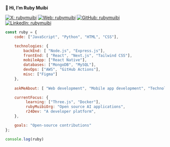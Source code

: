**👋 Hi, I’m Ruby Muibi**


[![X: rubymuibi](https://img.shields.io/twitter/follow/rubymuibi)](https://twitter.com/rubymuibi)
[![Web: rubymuibi](https://img.shields.io/badge/rubymuibi.com-000000?logo=googlechrome&logoColor=000000&style=social)](https://rubymuibi.com)
[![GitHub: rubymuibi](https://img.shields.io/badge/rubymuibi-000000?logo=github&style=social)](https://github.com/RubyMuibi/)
[![LinkedIn: rubymuibi](https://img.shields.io/badge/rubymuibi-0077B5?logo=linkedin)](https://www.linkedin.com/in/ruby-muibi-3b4294195/)



```javascript
const ruby = {
    code: ["JavaScript", "Python", "HTML", "CSS"],

    technologies: { 
        backEnd: [ "Node.js", "Express.js"],
        frontEnd: [ "React", "Next.js", "Tailwind CSS"],
        mobileApp: ["React Native"],
        databases: ["MongoDB", "MySQL"],
        devOps: ["AWS", "GitHub Actions"],
        misc: ["Figma"]
    },
    
    askMeAbout: [ "Web development", "Mobile app development", "Technology", "Algebra"],

    currentFocus: {
         learning: ["Three.js", "Docker"],
         rubyMuibiOrg: "Open source AI applications",
         r24Dev: "A developer platform",
    },

    goals: "Open-source contributions"
};

console.log(ruby)
```


